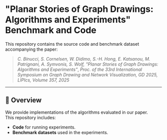 # "Planar Stories of Graph Drawings: Algorithms and Experiments" Benchmark and Code

This repository contains the source code and benchmark dataset accompanying the paper:

> *C. Binucci, S. Cornelsen, W. Didimo, S.-H. Hong, E. Katsanou, M. Patrignani, A. Symvonis, S. Wolf, "Planar Stories of Graph Drawings: Algorithms and Experiments"*,
> *Proc. of the 33rd International Symposium on Graph Drawing and Network Visualization, GD 2025, LIPIcs, Volume 357, 2025*

---

## 📖 Overview
We provide implementations of the algorithms evaluated in our paper.  
This repository includes:
- **Code** for running experiments.
- **Benchmark datasets** used in the experiments.
